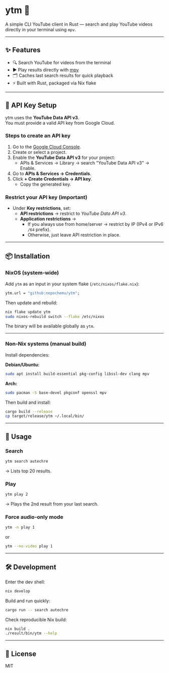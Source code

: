 # ytm 🎵

A simple CLI YouTube client in Rust — search and play YouTube videos directly in your terminal using `mpv`.

---

## ✨ Features

- 🔍 Search YouTube for videos from the terminal
- ▶️ Play results directly with [mpv](https://mpv.io/)
- 🗂 Caches last search results for quick playback
- ⚡ Built with Rust, packaged via Nix flake

---

## 🔑 API Key Setup

ytm uses the **YouTube Data API v3**.  
You must provide a valid API key from Google Cloud.

### Steps to create an API key

1. Go to the [Google Cloud Console](https://console.cloud.google.com/).  
2. Create or select a project.  
3. Enable the **YouTube Data API v3** for your project:
   - APIs & Services → Library → search "YouTube Data API v3" → Enable.
4. Go to **APIs & Services → Credentials**.  
5. Click **+ Create Credentials → API key**.  
   - Copy the generated key.

### Restrict your API key (important)

- Under **Key restrictions**, set:
  - **API restrictions** → restrict to *YouTube Data API v3*.  
  - **Application restrictions** →  
    - If you always use from home/server → restrict by IP (IPv4 or IPv6 `/64` prefix).  
    - Otherwise, just leave API restriction in place.  


---

## 📦 Installation

### NixOS (system-wide)

Add `ytm` as an input in your system flake (`/etc/nixos/flake.nix`):

```nix
ytm.url = "github:nepochemu/ytm";
```

Then update and rebuild:

```bash
nix flake update ytm
sudo nixos-rebuild switch --flake /etc/nixos
```

The binary will be available globally as `ytm`.

---

### Non-Nix systems (manual build)

Install dependencies:

**Debian/Ubuntu:**

```bash
sudo apt install build-essential pkg-config libssl-dev clang mpv
```

**Arch:**

```bash
sudo pacman -S base-devel pkgconf openssl mpv
```

Then build and install:

```bash
cargo build --release
cp target/release/ytm ~/.local/bin/
```

---

## 🚀 Usage

### Search

```bash
ytm search autechre
```

→ Lists top 20 results.

### Play

```bash
ytm play 2
```

→ Plays the 2nd result from your last search.

### Force audio-only mode

```bash
ytm -n play 1
```

or

```bash
ytm --no-video play 1
```

---

## 🛠 Development

Enter the dev shell:

```bash
nix develop
```

Build and run quickly:

```bash
cargo run -- search autechre
```

Check reproducible Nix build:

```bash
nix build .
./result/bin/ytm --help
```

---

## 📜 License

MIT

